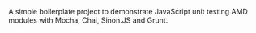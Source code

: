 A simple boilerplate project to demonstrate JavaScript unit testing AMD modules with Mocha, Chai, Sinon.JS and Grunt.
